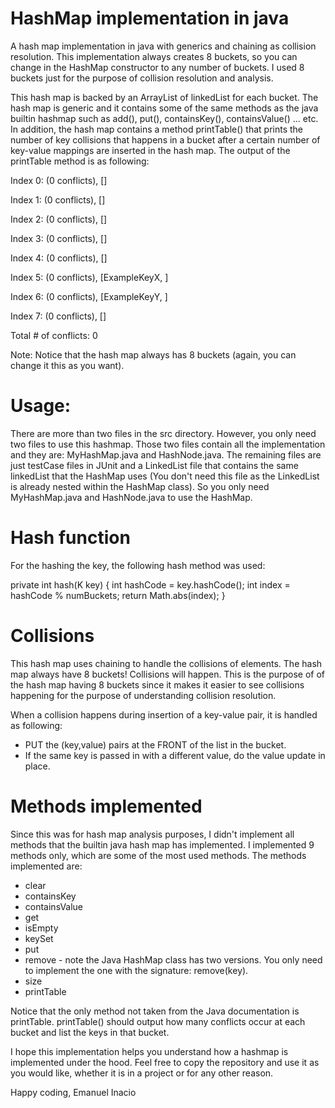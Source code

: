 # HashMap implementation in java 
A hash map implementation in java with generics and chaining as collision resolution.
This implementation always creates 8 buckets, so you can change in the HashMap constructor to 
any number of buckets. I used 8 buckets just for the purpose of collision resolution and analysis.

This hash map is backed by an ArrayList of linkedList for each bucket. The hash map is generic and it
contains some of the same methods as the java builtin hashmap such as add(), put(), containsKey(),
containsValue() ... etc. In addition, the hash map contains a method printTable() that prints the number of key collisions that
happens in a bucket after a certain number of key-value mappings are inserted in the hash map. The output of the printTable
method is as following:

Index 0: (0 conflicts), []

Index 1: (0 conflicts), []

Index 2: (0 conflicts), []

Index 3: (0 conflicts), []

Index 4: (0 conflicts), []

Index 5: (0 conflicts), [ExampleKeyX, ]

Index 6: (0 conflicts), [ExampleKeyY, ]

Index 7: (0 conflicts), []

Total # of conflicts: 0

Note: Notice that the hash map always has 8 buckets (again, you can change it this as you want).

# Usage:
There are more than two files in the src directory. However, you only need two files to use this hashmap.
Those two files contain all the implementation and they are: MyHashMap.java and HashNode.java.
The remaining files are just testCase files in JUnit and a LinkedList file that contains the same
linkedList that the HashMap uses (You don't need this file as the LinkedList is already nested within the
HashMap class). So you only need MyHashMap.java and HashNode.java to use the HashMap.

# Hash function

For the hashing the key, the following hash method was used:

private int hash(K key) {
  int hashCode = key.hashCode();
  int index = hashCode % numBuckets;
  return Math.abs(index);
}

# Collisions

This hash map uses chaining to handle the collisions of elements. The hash map always
have 8 buckets! Collisions will happen. This is the purpose of of the hash map having 8 buckets
since it makes it easier to see collisions happening for the purpose of understanding collision
resolution.

When a collision happens during insertion of a key-value pair, it is handled as following:

- PUT the (key,value) pairs at the FRONT of the list in the bucket.
- If the same key is passed in with a different value, do the value update in place.

# Methods implemented

Since this was for hash map analysis purposes, I didn't implement all methods that the builtin java
hash map has implemented. I implemented 9 methods only, which are some of the most used methods. 
The methods implemented are:

- clear
- containsKey
- containsValue
- get
- isEmpty
- keySet
- put
- remove - note the Java HashMap class has two versions. You only need to implement
the one with the signature: remove(key).
- size
- printTable

Notice that the only method not taken from the Java documentation is printTable. printTable() should
output how many conflicts occur at each bucket and list the keys in that bucket.

I hope this implementation helps you understand how a hashmap is implemented under the hood.
Feel free to copy the repository and use it as you would like, whether it is in a project
or for any other reason.

Happy coding,
Emanuel Inacio
